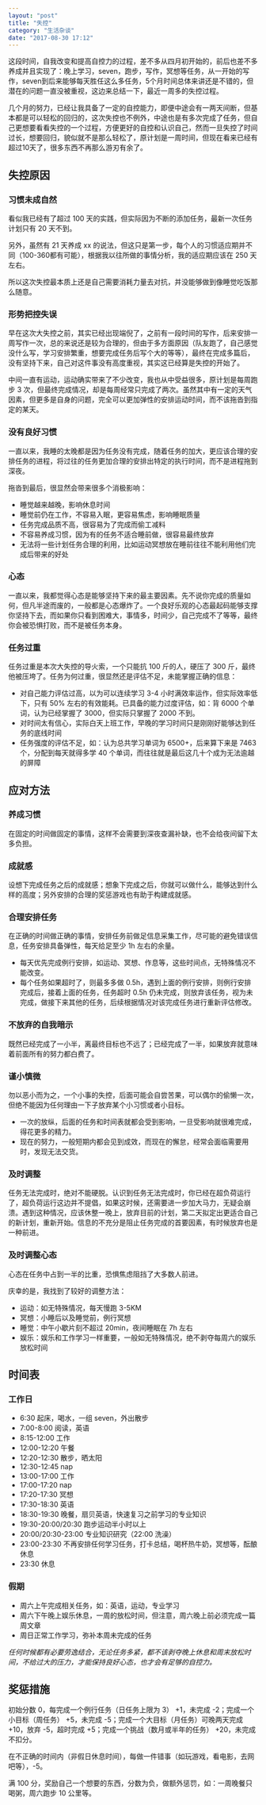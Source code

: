 ```yaml
---
layout: "post"
title: "失控"
category: "生活杂谈"
date: "2017-08-30 17:12"
---
```


这段时间，自我改变和提高自控力的过程，差不多从四月初开始的，前后也差不多养成并且实现了：晚上学习，seven，跑步，写作，冥想等任务，从一开始的写作，seven到后来能够每天胜任这么多任务，5个月时间总体来讲还是不错的，但潜在的问题一直没被重视，这边来总结一下，最近一周多的失控过程。

几个月的努力，已经让我具备了一定的自控能力，即便中途会有一两天间断，但基本都是可以轻松的回归的，这次失控也不例外，中途也是有多次完成了任务，但自己更想要看看失控的一个过程，方便更好的自控和认识自己，然而一旦失控了时间过长，想要回归，貌似就不是那么轻松了，原计划是一周时间，但现在看来已经有超过10天了，很多东西不再那么游刃有余了。

## 失控原因

### 习惯未成自然

看似我已经有了超过 100 天的实践，但实际因为不断的添加任务，最新一次任务计划只有 20 天不到。

另外，虽然有 21 天养成 xx 的说法，但这只是第一步，每个人的习惯适应期并不同（100-360都有可能），根据我以往所做的事情分析，我的适应期应该在 250 天左右。

所以这次失控最本质上还是自己需要消耗力量去对抗，并没能够做到像睡觉吃饭那么随意。

### 形势把控失误

早在这次大失控之前，其实已经出现端倪了，之前有一段时间的写作，后来安排一周写作一次，总的来说还是较为合理的，但由于多方面原因（队友跑了，自己感觉没什么写，学习安排繁重，想要完成任务后写个大的等等），最终在完成多篇后，没有坚持下来，自己对这件事没有高度重视，其实这已经算是失控的开始了。

中间一直有运动，运动确实带来了不少改变，我也从中受益很多，原计划是每周跑步 3 次，但最终完成情况，却是每周经常只完成了两次。虽然其中有一定的天气因素，但更多是自身的问题，完全可以更加弹性的安排运动时间，而不该拖沓到指定的某天。

### 没有良好习惯

一直以来，我睡的太晚都是因为任务没有完成，随着任务的加大，更应该合理的安排任务的进程，将过往的任务更加合理的安排出特定的执行时间，而不是进程拖到深夜。

拖沓到最后，很显然会带来很多个消极影响：
- 睡觉越来越晚，影响休息时间
- 睡觉前仍在工作，不容易入眠，更容易焦虑，影响睡眠质量
- 任务完成品质不高，很容易为了完成而偷工减料
- 不容易养成习惯，因为有的任务不适合睡前做，很容易最终放弃
- 无法将一些计划任务合理的利用，比如运动冥想放在睡前往往不能利用他们完成后带来的好处


### 心态

一直以来，我都觉得心态是能够坚持下来的最主要因素。先不说你完成的质量如何，但凡半途而废的，一般都是心态爆炸了。一个良好乐观的心态最起码能够支撑你坚持下去，而如果你只看到困难大，事情多，时间少，自己完成不了等等，最终你会被恐惧打败，而不是被任务本身。


### 任务过重

任务过重是本次大失控的导火索，一个只能抗 100 斤的人，硬压了 300 斤，最终他被压垮了。任务为何过重，很显然还是评估不足，未能掌握正确的信息：
- 对自己能力评估过高，以为可以连续学习 3-4 小时满效率运作，但实际效率低下，只有 50% 左右的有效能耗。已具备的能力过度评估，如：背 6000 个单词，认为已经掌握了 3000，但实际只掌握了 2000 不到。
- 对时间太有信心，实际白天上班工作，早晚的学习时间只是刚刚好能够达到任务的底线时间
- 任务强度的评估不足，如：认为总共学习单词为 6500+，后来算下来是 7463 个，分配到每天就得多学 40 个单词，而往往就是最后这几十个成为无法逾越的屏障

## 应对方法

### 养成习惯

在固定的时间做固定的事情，这样不会需要到深夜查漏补缺，也不会给夜间留下太多负担。

### 成就感

设想下完成任务之后的成就感；想象下完成之后，你就可以做什么，能够达到什么样的高度；另外安排的合理的奖惩游戏也有助于构建成就感。

### 合理安排任务

在正确的时间做正确的事情，安排任务前做足信息采集工作，尽可能的避免错误信息，任务安排具备弹性，每天给足至少 1h 左右的余量。

- 每天优先完成例行安排，如运动、冥想、作息等，这些时间点，无特殊情况不能改变。
- 每个任务如果超时了，则最多多做 0.5h，遇到上面的例行安排，则例行安排完成后，接着上面的任务，任务超时 0.5h 仍未完成，则放弃该任务，视为未完成，做接下来其他的任务，后续根据情况对该完成任务进行重新评估修改。

### 不放弃的自我暗示

既然已经完成了一小半，离最终目标也不远了；已经完成了一半，如果放弃就意味着前面所有的努力都白费了。

### 谨小慎微

勿以恶小而为之，一个小事的失控，后面可能会自尝苦果，可以偶尔的偷懒一次，但绝不能因为任何理由一下子放弃某个小习惯或者小目标。

- 一次的放纵，后面的任务和时间表就都会受到影响，一旦受影响就很难完成，得花更多的精力。
- 现在的努力，一般短期内都会见到成效，而现在的懈怠，经常会面临需要用时，发现无法交货。

### 及时调整

任务无法完成时，绝对不能硬脱。认识到任务无法完成时，你已经在超负荷运行了，超负荷运行这边并不提倡，如果这时候，还需要进一步加大马力，无疑会崩溃。遇到这种情况，应该休整一晚上，放弃目前的计划，第二天拟定出更适合自己的新计划，重新开始。信息的不充分是阻止任务完成的首要因素，有时候放弃也是一种前进。

### 及时调整心态

心态在任务中占到一半的比重，恐惧焦虑阻挡了大多数人前进。

庆幸的是，我找到了较好的调整方法：

- 运动：如无特殊情况，每天慢跑 3-5KM
- 冥想：小睡后以及睡觉前，例行冥想
- 睡觉：中午小歇片刻不超过 20min，夜间睡眠在 7h 左右
- 娱乐：娱乐和工作学习一样重要，一般如无特殊情况，绝不剥夺每周六的娱乐放松时间


## 时间表

### 工作日

- 6:30 起床，喝水，一组 seven，外出散步
- 7:00-8:00 阅读，英语
- 8:15-12:00 工作
- 12:00-12:20 午餐
- 12:20-12:30 散步，晒太阳
- 12:30-12:45 nap
- 13:00-17:00 工作
- 17:00-17:20 nap
- 17:20-17:30 冥想
- 17:30-18:30 英语
- 18:30-19:30 晚餐，扇贝英语，快速复习之前学习的专业知识
- 19:30-20:00/20:30 跑步运动半小时以上
- 20:00/20:30-23:00 专业知识研究（22:00 洗澡）
- 23:00-23:30 不再安排任何学习任务，打卡总结，喝杯热牛奶，冥想等，酝酿休息
- 23:30 休息

### 假期

- 周六上午完成相关任务，如：英语，运动，专业学习
- 周六下午晚上娱乐休息，一周的放松时间，但注意，周六晚上前必须完成一篇周文章
- 周日正常工作学习，弥补本周未完成的任务

*任何时候都有必要劳逸结合，无论任务多紧，都不该剥夺晚上休息和周末放松时间，不给过大的压力，才能保持良好心态，也才会有足够的自控力。*

## 奖惩措施

初始分数 0，每完成一个例行任务（日任务上限为 3） +1，未完成 -2；完成一个小目标（周任务） +5，未完成 -5；完成一个大目标（月任务）可晚两天完成 +10，放弃 -5，超时完成 +5；完成一个挑战（数月或半年的任务） +20，未完成不扣分。

在不正确的时间内（非假日休息时间），每做一件错事（如玩游戏，看电影，去网吧等），-5。

满 100 分，奖励自己一个想要的东西，分数为负，做额外惩罚，如：一周晚餐只喝粥，周六跑步 10 公里等。